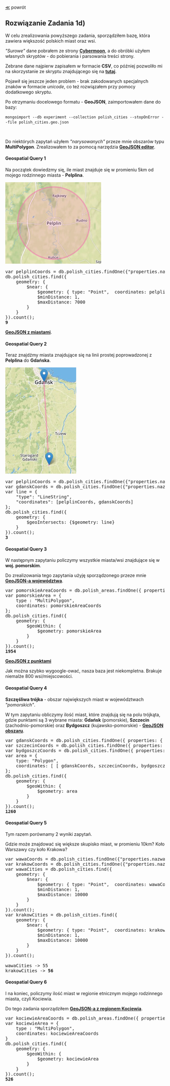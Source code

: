 ﻿[&#8810;](../exercise1.md) powrót

## Rozwiązanie <b>Zadania 1d)</b>

W celu zrealizowania powyższego zadania, sporządziłem bazę, która zawiera większość polskich miast oraz wsi.

<i>"Surowe"</i> dane pobrałem ze strony <b>[Cybermoon](http://cybermoon.pl/wiedza/wspolrzedne/wspolrzedne_polskich_miejscowosci_a.html)</b>,
a do obróbki użyłem własnych skryptów - do pobierania i parsowania treści strony.

Zebrane dane najpierw zapisałem w formacie <b>CSV</b>, co później pozwoliło mi na skorzystanie ze skryptu znajdującego się na <b>[tutaj](https://github.com/gavreh/csv-to-geojson)</b>.

Pojawił się jeszcze jeden problem - brak zakodowanych specjalnych znaków w formacie <i>unicode</i>, co też rozwiązałem przy pomocy dodatkowego skryptu.

Po otrzymaniu docelowego formatu - <b>GeoJSON</b>, zaimportowałem dane do bazy:

	mongoimport --db experiment --collection polish_cities --stopOnError --file polish_cities.geo.json
	
<br />

Do niektórych zapytań użyłem <i>"narysowanych"</i> przeze mnie obszarów typu <b>MultiPolygon</b>.
Zrealizowałem to za pomocą narzędzia <b>[GeoJSON editor](http://blog.sallarp.com/geojson-google-maps-editor.html)</b>.

#### Geospatial Query 1

Na początek dowiedzmy się, ile miast znajduje się w promieniu 5km od mojego rodzinnego miasta - <b>Pelplina</b>.

![Gdzie jest screen?!](resources/1c_1.png "Pelplin")

<pre>
var pelplinCoords = db.polish_cities.findOne({"properties.nazwa": "Pelplin"}).geometry.coordinates;
db.polish_cities.find({
	geometry: {
		$near: {
			$geometry: { type: "Point",  coordinates: pelplinCoords },
			$minDistance: 1,
			$maxDistance: 7000
		}
	}
}).count();
<b>9</b>
</pre>

<b>[GeoJSON z miastami](./resources/pelplin_5km_area.geo.json)</b>.

#### Geospatial Query 2

Teraz znajdźmy miasta znajdujące się na linii prostej poprowadzonej z <b>Pelplina</b> do <b>Gdańska</b>.

![Gdzie jest screen?!](resources/1c_2.png "Pelplin-Gdańsk")

<pre>
var pelplinCoords = db.polish_cities.findOne({"properties.nazwa": "Pelplin"}).geometry.coordinates;
var gdanskCoords = db.polish_cities.findOne({"properties.nazwa": "Gdańsk"}).geometry.coordinates;
var line = {
	"type": "LineString",
	"coordinates": [pelplinCoords, gdanskCoords]
};
db.polish_cities.find({
	geometry: {
		$geoIntersects: {$geometry: line}
	}
}).count();
<b>3</b>
</pre>

#### Geospatial Query 3

W następnym zapytaniu policzymy wszystkie miasta/wsi znajdujące się w <b>woj. pomorskim</b>.

Do zrealizowania tego zapytania użyję sporządzonego przeze mnie <b>[GeoJSON-a województwa](./resources/pomorskie_area.geo.json)</b>.

<pre>
var pomorskieAreaCoords = db.polish_areas.findOne({ properties: { nazwa: "Pomorskie", typ: "wojewodztwo" }}).geometry.coordinates;
var pomorskieArea = {
	type : "MultiPolygon",
	coordinates: pomorskieAreaCoords
};
db.polish_cities.find({
	geometry: {
		$geoWithin: {
			$geometry: pomorskieArea
		}
	}
}).count();
<b>1954</b>
</pre>

<b>[GeoJSON z punktami](./resources/pomorskie_cities.geo.json)</b>

Jak można szybko wygoogle-ować, nasza baza jest niekompletna. Brakuje niemalże 800 wsi/miejscowości.

#### Geospatial Query 4

<b>Szczęśliwa trójka</b> - obszar największych miast w województwach <i>"pomorskich"</i>.

W tym zapytaniu obliczymy ilość miast, które znajdują się na polu trójkąta,<br />
gdzie punktami są 3 wybrane miasta: <b>Gdańsk</b> (pomorskie), <b>Szczecin</b> (zachodnio-pomorskie) oraz <b>Bydgoszcz</b> (kujawsko-pomorskie) - <b>[GeoJSON obszaru](./resources/lucky_triangle.geo.json)</b>.

<pre>
var gdanskCoords = db.polish_cities.findOne({ properties: { nazwa: "Gdańsk", wojewodztwo: "Pomorskie" }}).geometry.coordinates;
var szczecinCoords = db.polish_cities.findOne({ properties: { nazwa: "Szczecin", wojewodztwo: "Zachodniopomorskie" }}).geometry.coordinates;
var bydgoszczCoords = db.polish_cities.findOne({ properties: { nazwa: "Bydgoszcz", wojewodztwo: "Kujawsko-Pomorskie" }}).geometry.coordinates;
var area = {
	type: "Polygon",
	coordinates: [ [ gdanskCoords, szczecinCoords, bydgoszczCoords, gdanskCoords ] ]
};
db.polish_cities.find({
	geometry: {
		$geoWithin: {
			$geometry: area
		}
	}
}).count();
<b>1260</b>
</pre>

#### Geospatial Query 5

Tym razem porównamy 2 wyniki zapytań.

Gdzie może znajdować się większe skupisko miast, w promieniu 10km?
Koło Warszawy czy koło Krakowa?

<pre>
var wawaCoords = db.polish_cities.findOne({"properties.nazwa": "Warszawa"}).geometry.coordinates;
var krakowCoords = db.polish_cities.findOne({"properties.nazwa": "Kraków"}).geometry.coordinates;
var wawaCities = db.polish_cities.find({
	geometry: {
		$near: {
			$geometry: { type: "Point",  coordinates: wawaCoords },
			$minDistance: 1,
			$maxDistance: 10000
		}
	}
}).count();
var krakowCities = db.polish_cities.find({
	geometry: {
		$near: {
			$geometry: { type: "Point",  coordinates: krakowCoords },
			$minDistance: 1,
			$maxDistance: 10000
		}
	}
}).count();

wawaCities -> 55
krakowCities -> <b>56</b>
</pre>

#### Geospatial Query 6

I na koniec, policzymy ilość miast w regionie etnicznym mojego rodzinnego miasta, czyli Kociewia.

Do tego zadania sporządziłem <b>[GeoJSON-a z regionem Kociewia](./resources/kociewie_area.geo.json)</b>.

<pre>
var kociewieAreaCoords = db.polish_areas.findOne({ properties: { nazwa: "Kociewie", typ: "region" }}).geometry.coordinates;
var kociewieArea = {
	type : "MultiPolygon",
	coordinates: kociewieAreaCoords
}
db.polish_cities.find({
	geometry: {
		$geoWithin: {
			$geometry: kociewieArea
		}
	}
}).count();
<b>526</b>
</pre>